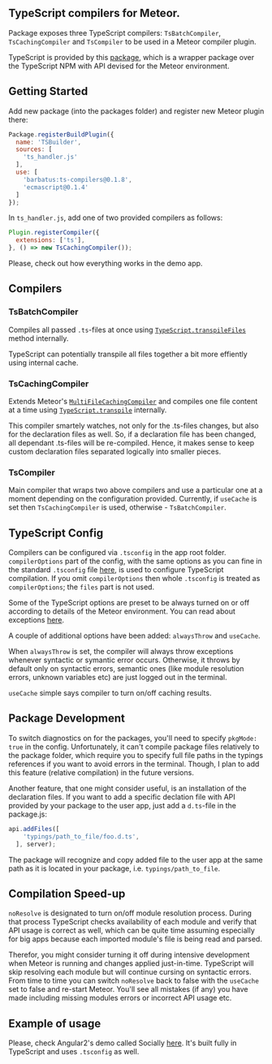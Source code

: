 ## TypeScript compilers for Meteor.

Package exposes three TypeScript compilers: `TsBatchCompiler`, `TsCachingCompiler` and `TsCompiler` to be used in a Meteor compiler plugin.

TypeScript is provided by this [package](https://github.com/barbatus/typescript), which is a wrapper package over the TypeScript NPM with API devised for the Meteor environment.

## Getting Started
Add new package (into the packages folder) and register new Meteor plugin there:
````js
Package.registerBuildPlugin({
  name: 'TSBuilder',
  sources: [
    'ts_handler.js'
  ],
  use: [
    'barbatus:ts-compilers@0.1.8',
    'ecmascript@0.1.4'
  ]
});
````
In `ts_handler.js`, add one of two provided compilers as follows:

````js
Plugin.registerCompiler({
  extensions: ['ts'],
}, () => new TsCachingCompiler());
````

Please, check out how everything works in the demo app.

## Compilers
### TsBatchCompiler
Compiles all passed `.ts`-files at once using [`TypeScript.transpileFiles`](https://github.com/barbatus/typescript/blob/master/typescript.js#L87) method internally.

TypeScript can potentially transpile all files together a bit more effiently using internal cache.

### TsCachingCompiler
Extends Meteor's [`MultiFileCachingCompiler`](https://atmospherejs.com/meteor/caching-compiler) and compiles one file content at a time using [`TypeScript.transpile`](https://github.com/barbatus/typescript/blob/master/typescript.js#L96) internally.

This compiler smartely watches, not only for the .ts-files changes, but also for the declaration files as well.
So, if a declaration file has been changed, all dependant .ts-files will be re-compiled. Hence, it makes sense to 
keep custom declaration files separated logically into smaller pieces.

### TsCompiler
Main compiler that wraps two above compilers and use a particular one at a moment depending on the configuration provided.
Currently, if `useCache` is set then `TsCachingCompiler` is used, otherwise - `TsBatchCompiler`.

## TypeScript Config
Compilers can be configured via `.tsconfig` in the app root folder. `compilerOptions` part of the config, with the same options as you can fine in the standard `.tsconfig` file [here](https://github.com/Microsoft/TypeScript/wiki/tsconfig.json), is used to configure TypeScript compilation. If you omit `compilerOptions` then whole `.tsconfig` is treated as `compilerOptions`; the `files` part is not used.

Some of the TypeScript options are preset to be always turned on or off according to details of the Meteor environment. You can read about exceptions [here](https://github.com/barbatus/typescript).

A couple of additional options have been added: `alwaysThrow` and `useCache`.

When `alwaysThrow` is set, the compiler will always throw exceptions whenever syntactic or symantic error occurs. Otherwise, it throws by default only on syntactic errors, semantic ones (like module resolution errors, unknown variables etc) are just logged out in the terminal.

`useCache` simple says compiler to turn on/off caching results.

## Package Development

To switch diagnostics on for the packages, you'll need to specify `pkgMode: true` in the config.
Unfortunately, it can't compile package files relatively to the package folder, which require you to specify 
full file paths in the typings references if you want to avoid errors in the terminal. Though, I plan to add this feature (relative compilation) in the future versions.

Another feature, that one might consider useful, is an installation of the declaration files.
If you want to add a specific declation file with API provided by your package to the user app, just
add a `d.ts`-file in the package.js:

````js
api.addFiles([
    'typings/path_to_file/foo.d.ts',
  ], server);
````

The package will recognize and copy added file to the user app at the same path as it is located in your package, i.e. `typings/path_to_file`.

## Compilation Speed-up
`noResolve` is designated to turn on/off module resolution process. During that process TypeScript checks availability of each module and verify that API usage is correct as well, which can be quite time assuming especially
for big apps because each imported module's file is being read and parsed.

Therefor, you might consider turning it off during intensive development when Meteor is running and changes applied just-in-time. TypeScript will skip resolving each module but will continue cursing on syntactic errors.
From time to time you can switch `noResolve` back to false with the `useCache` set to false and re-start Meteor.
You'll see all mistakes (if any) you have made including missing modules errors or incorrect API usage etc.

## Example of usage
Please, check Angular2's demo called Socially [here](https://github.com/Urigo/Meteor-Angular2/tree/master/examples/parties). It's built fully in TypeScript and uses `.tsconfig` as well.
